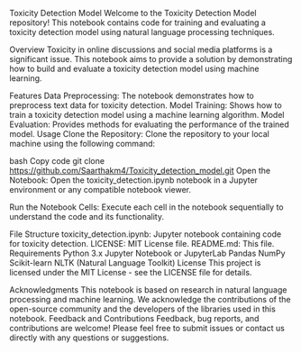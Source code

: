 Toxicity Detection Model
Welcome to the Toxicity Detection Model repository! This notebook contains code for training and evaluating a toxicity detection model using natural language processing techniques.

Overview
Toxicity in online discussions and social media platforms is a significant issue. This notebook aims to provide a solution by demonstrating how to build and evaluate a toxicity detection model using machine learning.

Features
Data Preprocessing: The notebook demonstrates how to preprocess text data for toxicity detection.
Model Training: Shows how to train a toxicity detection model using a machine learning algorithm.
Model Evaluation: Provides methods for evaluating the performance of the trained model.
Usage
Clone the Repository: Clone the repository to your local machine using the following command:

bash
Copy code
git clone https://github.com/Saarthakm4/Toxicity_detection_model.git
Open the Notebook: Open the toxicity_detection.ipynb notebook in a Jupyter environment or any compatible notebook viewer.

Run the Notebook Cells: Execute each cell in the notebook sequentially to understand the code and its functionality.

File Structure
toxicity_detection.ipynb: Jupyter notebook containing code for toxicity detection.
LICENSE: MIT License file.
README.md: This file.
Requirements
Python 3.x
Jupyter Notebook or JupyterLab
Pandas
NumPy
Scikit-learn
NLTK (Natural Language Toolkit)
License
This project is licensed under the MIT License - see the LICENSE file for details.

Acknowledgments
This notebook is based on research in natural language processing and machine learning.
We acknowledge the contributions of the open-source community and the developers of the libraries used in this notebook.
Feedback and Contributions
Feedback, bug reports, and contributions are welcome! Please feel free to submit issues or contact us directly with any questions or suggestions.
